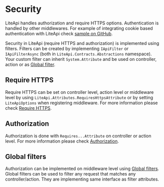 ﻿---
Author: stanac
CreatedDate: 2017-04-15
Title: Security
RenderTitle: false
IsHtml: false
Id: security
---

# Security

LiteApi handles authorization and require HTTPS options. Authentication is handled
by other middlewares. For example of integrating cookie based authentication with LiteApi
check [sample on GitHub](https://github.com/stanac/LiteApi/tree/master/LiteApi/LiteApi.AuthSample).

Security in LiteApi (require HTTPS and authorization) is implemented using filters.
Filters can be created by implementing 
`IApiFilter` or `IApiFilterAsync` (both in `LiteApi.Contracts.Abstractions` namespace).
Your custom filter can inherit `System.Attribute` and be used on controller, action
or as [Global filter](/docs/global-filters).

## Require HTTPS

Require HTTPS can be set on controller level, action level or middleware level by
using `LiteApi.Attributes.RequiresHttpsAttribute` or by setting `LiteApiOptions`
when registering middleware.
For more information please check [Require HTTPS](/docs/require-https).

## Authorization

Authorization is done with `Requires...Attribute` on controller or action level.
For more information please check [Authorization](/docs/authorization).

## Global filters
Authorization can be implemented on middleware level using 
[Global filters](/docs/global-filters). Global filters can be used to filter any request that matches any
controller/action. They are implementing same interface as filter attributes.